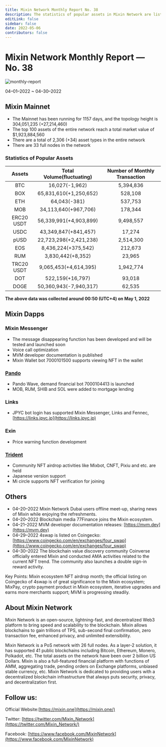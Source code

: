 ```yaml
---
title: Mixin Network Monthly Report No. 38
description: The statistics of popular assets in Mixin Network are listed. Ecosystem development, with Mixin Messenger, Pando, exin, Mixpay, Trident and other AMA crypto events and partnerships. Mixin ecosystem NFT airdrop month; the official listing on Coingecko of 4swap is of great significance to the Mixin ecosystem.
editLink: false
sidebar: false
date: 2022-05-06
contributors: false
---
```


# Mixin Network Monthly Report — No. 38

![monthly-report](./monthly-38.png)

04–01–2022 ~ 04–30–2022

## Mixin Mainnet

- The Mainnet has been running for 1157 days, and the topology height is 304,051,235 (+27,214,460)
- The top 100 assets of the entire network reach a total market value of $1,923,884,560
- There are a total of 2,306 (+34) asset types in the entire network
- There are 33 full nodes in the network

### Statistics of Popular Assets

| Assets     | Total Volume(fluctuating) | Number of Monthly Transaction |
|:----------:|:-------------------------:|:-----------------------------:|
| BTC        | 16,027(-1,962)         | 5,394,836 |
| BOX        | 65,831,610(+1,250,652) | 528,108   |
| ETH        | 64,043(-381)           | 537,753   |
| MOB        | 34,113,640(+967,706)   | 178,344   |
| ERC20 USDT | 56,339,991(+4,903,899) | 9,498,557 |
| USDC       | 43,349,847(+841,457)   | 17,274    |
| pUSD       | 22,723,298(+2,421,238) | 2,514,300 |
| EOS        | 8,436,224(+375,542)    | 212,673   |
| RUM        | 3,830,442(+8,352)      | 23,965    |
| TRC20 USDT | 9,065,453(+4,614,395)  | 1,942,774 |
| DOT        | 522,159(+16,797)       | 93,018    |
| DOGE       | 50,360,943(-7,940,317) | 62,535    |

  **The above data was collected around 00:50 (UTC+4) on May 1, 2022**

## Mixin Dapps

### Mixin Messenger

- The message disappearing function has been developed and will be tested and launched soon
- Voice call optimization
- MVM developer documentation is published
- Mixin Wallet bot 7000101500 supports viewing NFT in the wallet

### [Pando](https://pando.im/)

- Pando Wave, demand financial bot 7000104413 is launched
- MOB, RUM, SHIB and SOL were added to mortgage lending

### Links
- JPYC bot login has supported Mixin Messenger, Links and Fennec, [https://links.jpyc.jp](https://links.jpyc.jp)

### Exin

- Price warning function development

### [Trident](https://thetrident.one)

- Community NFT airdrop activities like Mixbot, CNFT, Pixiu and etc. are held
- Japanese version support
- Mi circle supports NFT verification for joining

## Others

- 04–20–2022
  Mixin Network Dubai users offline meet-up, sharing news of Mixin while enjoying the refreshments.
- 04–20–2022
  Blockchain media 77Finance joins the Mixin ecosystem.
- 04–21–2022
  MVM developer documentation releases: [https://mvm.dev](https://mvm.dev)
- 04–29–2022
  4swap is listed on Coingecko: [https://www.coingecko.com/en/exchanges/four_swap](https://www.coingecko.com/en/exchanges/four_swap)
- 04–30–2022
  The blockchain value discovery community Coinverse officially entered Mixin and conducted AMA activities related to the current NFT trend. The community also launches a double sign-in reward activity.
  
Key Points:
Mixin ecosystem NFT airdrop month; the official listing on Coingecko of 4swap is of great significance to the Mixin ecosystem; MixPay, crypto payment product in Mixin ecosystem, iterative upgrades and earns more merchants support; MVM is progressing steadily.

## About Mixin Network

Mixin Network is an open-source, lightning-fast, and decentralized Web3 platform to bring speed and scalability to the blockchain. Mixin allows blockchains to gain trillions of TPS, sub-second final confirmation, zero transaction fee, enhanced privacy, and unlimited extensibility.

Mixin Network is a PoS network with 26 full nodes. As a layer-2 solution, it has supported 41 public blockchains including Bitcoin, Ethereum, Monero, Polkadot, etc. The total assets on the network have been over 2 billion US Dollars. Mixin is also a full-featured financial platform with functions of AMM, aggregating trade, pending orders on Exchange platforms, unbiased stable currency, etc. Mixin Network is dedicated to providing users with a decentralized blockchain infrastructure that always puts security, privacy, and decentralization first.

## Follow us:

Official Website:[https://mixin.one](https://mixin.one/)

Twitter: [https://twitter.com/Mixin_Network](https://twitter.com/Mixin_Network/)

Facebook: [https://www.facebook.com/MixinNetwork](https://www.facebook.com/MixinNetwork)
